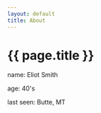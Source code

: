 ```yaml
---
layout: default
title: About
---
```


# {{ page.title }}

name: Eliot Smith

age: 40's

last seen: Butte, MT

